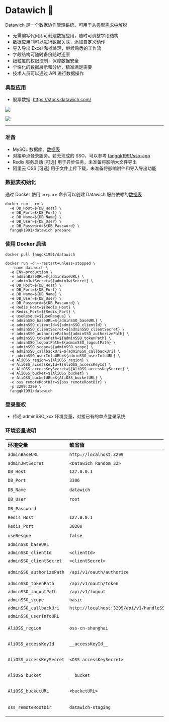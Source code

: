 # Datawich 🍰
Datawich 是一个数据协作管理系统，可用于[从典型需求中解脱](https://fqk.io/datawich-escape-from-requirements-support/)

* 无需编写代码即可创建数据应用，随时可调整字段结构
* 数据应用间可以进行数据关联，添加自定义动作
* 导入导出 Excel 和批处理，继续熟悉的工作流
* 字段结构可随时备份随时还原
* 细粒度的权限控制，保障数据安全
* 个性化的数据展示和分析，精准满足需要
* 技术人员可以通过 API 进行数据操作

### 典型应用
* 股票数据: <https://stock.datawich.com/>

![](https://image.fangqk.com/2024-01-19/ipo-hk.png)

![](https://image.fangqk.com/2024-01-19/ipo-us.png)

---

### 准备
* MySQL 数据库、[数据表](https://github.com/fangqk1991/datawich/blob/master/config/schemas.sql)
* 对接单点登录服务。若无现成的 SSO，可以参考 [fangqk1991/sso-app](https://github.com/fangqk1991/sso-app)
* Redis 服务启动 [可选] 用于异步任务，未准备将影响大文件导出
* 阿里云 OSS [可选] 用于文件上传下载，未准备将影响附件和导入导出功能

### 数据表初始化
通过 Docker 使用 `prepare` 命令可以创建 Datawich 服务依赖的[数据表](https://github.com/fangqk1991/datawich/blob/master/config/schemas.sql)

```
docker run --rm \
  -e DB_Host=${DB_Host} \
  -e DB_Port=${DB_Port} \
  -e DB_Name=${DB_Name} \
  -e DB_User=${DB_User} \
  -e DB_Password=${DB_Password} \
  fangqk1991/datawich prepare
```

### 使用 Docker 启动
```
docker pull fangqk1991/datawich

docker run -d --restart=unless-stopped \
  --name datawich \
  -e ENV=production \
  -e adminBaseURL=${adminBaseURL} \
  -e adminJwtSecret=${adminJwtSecret} \
  -e DB_Host=${DB_Host} \
  -e DB_Port=${DB_Port} \
  -e DB_Name=${DB_Name} \
  -e DB_User=${DB_User} \
  -e DB_Password=${DB_Password} \
  -e Redis_Host=${Redis_Host} \
  -e Redis_Port=${Redis_Port} \
  -e useResque=${useResque} \
  -e adminSSO_baseURL=${adminSSO_baseURL} \
  -e adminSSO_clientId=${adminSSO_clientId} \
  -e adminSSO_clientSecret=${adminSSO_clientSecret} \
  -e adminSSO_authorizePath=${adminSSO_authorizePath} \
  -e adminSSO_tokenPath=${adminSSO_tokenPath} \
  -e adminSSO_logoutPath=${adminSSO_logoutPath} \
  -e adminSSO_scope=${adminSSO_scope} \
  -e adminSSO_callbackUri=${adminSSO_callbackUri} \
  -e adminSSO_userInfoURL=${adminSSO_userInfoURL} \
  -e AliOSS_region=${AliOSS_region} \
  -e AliOSS_accessKeyId=${AliOSS_accessKeyId} \
  -e AliOSS_accessKeySecret=${AliOSS_accessKeySecret} \
  -e AliOSS_bucket=${AliOSS_bucket} \
  -e AliOSS_bucketURL=${AliOSS_bucketURL} \
  -e oss_remoteRootDir=${oss_remoteRootDir} \
  -p 3299:3299 \
  fangqk1991/datawich
```


### 登录鉴权
* 传递 adminSSO_xxx 环境变量，对接已有的单点登录系统

### 环境变量说明
| 环境变量 | 缺省值                     | 说明 |
|:-------|:------------------------|:---|
| `adminBaseURL` | `http://localhost:3299` | 网站 baseURL |
| `adminJwtSecret` | `<Datawich Random 32>`  | JWT Secret |
| `DB_Host` | `127.0.0.1` | MySQL Host |
| `DB_Port` | `3306` | MySQL 端口 |
| `DB_Name` | `datawich` | MySQL 数据库名 |
| `DB_User` | `root` | MySQL 用户名 |
| `DB_Password` |  | MySQL 用户密码 |
| `Redis_Host` | `127.0.0.1` | Redis Host |
| `Redis_Port` | `30200` | Redis 端口 |
| `useResque` | `false` | 使用异步任务 |
| `adminSSO_baseURL` |  | SSO baseURL |
| `adminSSO_clientId` | `<clientId>` | SSO clientId |
| `adminSSO_clientSecret` | `<clientSecret>` | SSO clientSecret |
| `adminSSO_authorizePath` | `/api/v1/oauth/authorize` | SSO authorizePath |
| `adminSSO_tokenPath` | `/api/v1/oauth/token` | SSO tokenPath |
| `adminSSO_logoutPath` | `/api/v1/logout` | SSO logoutPath |
| `adminSSO_scope` | `basic` | SSO scope |
| `adminSSO_callbackUri` | `http://localhost:3299/api/v1/handleSSO` | SSO callbackUri |
| `adminSSO_userInfoURL` |  | SSO userInfoURL |
| `AliOSS_region` | `oss-cn-shanghai` | 阿里云 OSS Region |
| `AliOSS_accessKeyId` | `__accessKeyId__` | 阿里云 OSS accessKeyId |
| `AliOSS_accessKeySecret` | `<OSS accessKeySecret>` | 阿里云 OSS accessKeySecret |
| `AliOSS_bucket` | `__bucket__` | 阿里云 OSS bucket |
| `AliOSS_bucketURL` | `<bucketURL>` | 阿里云 OSS bucketURL |
| `oss_remoteRootDir` | `datawich-staging` | 阿里云 OSS 目录前缀 |
